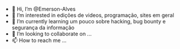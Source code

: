 - 👋 Hi, I’m @Emerson-Alves
- 👀 I’m interested in  edições de videos, programação, sites em geral
- 🌱 I’m currently learning um pouco sobre hacking, bug bounty e segurança da informação
- 💞️ I’m looking to collaborate on ...
- 📫 How to reach me ...

<!---
Emerson-Alves/Emerson-Alves is a ✨ special ✨ repository because its `README.md` (this file) appears on your GitHub profile.
You can click the Preview link to take a look at your changes.
--->
